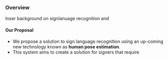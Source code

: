 ### Overview

Inser background on signlanuage recognition and

#### Our Proposal
* We propose a solution to sign language recognition using an up-coming new technology known as **human pose estimation**.
* This system aims to create a solution for signers that require 